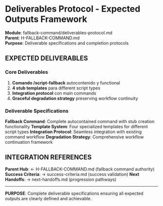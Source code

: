 # Deliverables Protocol - Expected Outputs Framework

**Module**: fallback-command/deliverables-protocol.md  
**Parent**: H-FALLBACK-COMMAND.md  
**Purpose**: Deliverable specifications and completion protocols

## EXPECTED DELIVERABLES

### Core Deliverables
1. **Comando /script-fallback** autocontenido y functional
2. **4 stub templates** para different script types
3. **Integration protocol** con main commands
4. **Graceful degradation strategy** preserving workflow continuity

### Deliverable Specifications
**Fallback Command**: Complete autocontained command with stub creation functionality
**Template System**: Four specialized templates for different script types
**Integration Protocol**: Seamless integration with existing command workflow
**Degradation Strategy**: Comprehensive workflow continuation framework

## INTEGRATION REFERENCES

**Parent Hub**: ← H-FALLBACK-COMMAND.md (fallback command authority)
**Success Criteria**: → success-criteria.md (success validation)
**Next Handoffs**: → next-handoffs.md (progression pathways)

---

**PURPOSE**: Complete deliverable specifications ensuring all expected outputs are clearly defined and achievable.